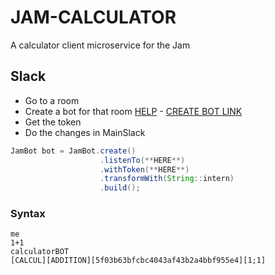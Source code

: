 # JAM-CALCULATOR

A calculator client microservice for the Jam

## Slack

- Go to a room
- Create a bot for that room [HELP](https://api.slack.com/bot-users) - [CREATE BOT LINK](https://my.slack.com/services/new/bot)
- Get the token
- Do the changes in MainSlack
```java
JamBot bot = JamBot.create()
                    .listenTo(**HERE**)
                    .withToken(**HERE**)
                    .transformWith(String::intern)
                    .build();
```

### Syntax

```
me
1+1
calculatorBOT
[CALCUL][ADDITION][5f03b63bfcbc4043af43b2a4bbf955e4][1;1]
```